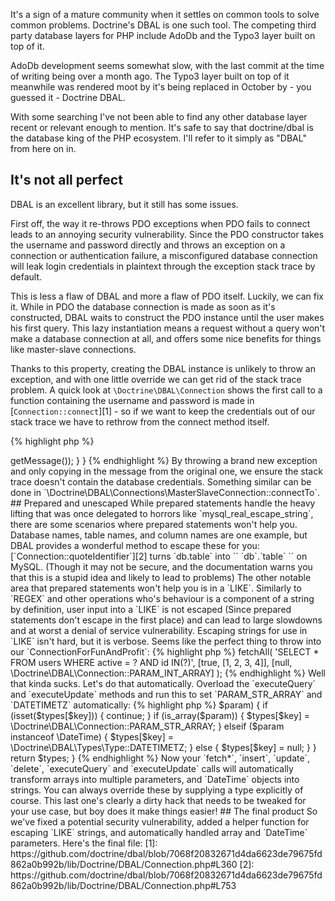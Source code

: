 It's a sign of a mature community when it settles on common tools to solve common problems. Doctrine's DBAL is one such tool. The competing third party database layers for PHP include AdoDb and the Typo3 layer built on top of it.

AdoDb development seems somewhat slow, with the last commit at the time of writing being over a month ago. The Typo3 layer built on top of it meanwhile was rendered moot by it's being replaced in October by - you guessed it - Doctrine DBAL.

With some searching I've not been able to find any other database layer recent or relevant enough to mention. It's safe to say that doctrine/dbal is the database king of the PHP ecosystem. I'll refer to it simply as "DBAL" from here on in.

## It's not all perfect

DBAL is an excellent library, but it still has some issues.

First off, the way it re-throws PDO exceptions when PDO fails to connect leads to an annoying security vulnerability. Since the PDO constructor takes the username and password directly and throws an exception on a connection or authentication failure, a misconfigured database connection will leak login credentials in plaintext through the exception stack trace by default.

This is less a flaw of DBAL and more a flaw of PDO itself. Luckily, we can fix it. While in PDO the database connection is made as soon as it's constructed, DBAL waits to construct the PDO instance until the user makes his first query. This lazy instantiation means a request without a query won't make a database connection at all, and offers some nice benefits for things like master-slave connections.

Thanks to this property, creating the DBAL instance is unlikely to throw an exception, and with one little override we can get rid of the stack trace problem. A quick look at `\Doctrine\DBAL\Connection` shows the first call to a function containing the username and password is made in [`Connection::connect`][1] - so if we want to keep the credentials out of our stack trace we have to rethrow from the connect method itself.

{% highlight php %}
<?php

public function connect()
{
    try {
        return parent::connect();
    }
    catch (\Exception $e) {
        throw new \Exception($e->getMessage());
    }
}
{% endhighlight %}

By throwing a brand new exception and only copying in the message from the original one, we ensure the stack trace doesn't contain the database credentials. Something similar can be done in `\Doctrine\DBAL\Connections\MasterSlaveConnection::connectTo`.

## Prepared and unescaped

While prepared statements handle the heavy lifting that was once delegated to horrors like `mysql_real_escape_string`, there are some scenarios where prepared statements won't help you. Database names, table names, and column names are one example, but DBAL provides a wonderful method to escape these for you: [`Connection::quoteIdentifier`][2] turns `db.table` into `` `db`.`table` `` on MySQL. (Though it may not be secure, and the documentation warns you that this is a stupid idea and likely to lead to problems)

The other notable area that prepared statements won't help you is in a `LIKE`. Similarly to `REGEX` and other operations who's behaviour is a component of a string by definition, user input into a `LIKE` is not escaped (Since prepared statements don't escape in the first place) and can lead to large slowdowns and at worst a denial of service vulnerability.

Escaping strings for use in `LIKE` isn't hard, but it is verbose. Seems like the perfect thing to throw into our `ConnectionForFunAndProfit`:

{% highlight php %}
<?php

public function unlike($string)
{
    return str_replace(array('\\', '_', '%'), array('\\\\', '\\_', '\\%'), $string);
}
{% endhighlight %}

## The array of gold at the end of the rainbow

DBAL has a fantastic type system that lets you take objects, arrays, and other wonderful things, and automatically converts them to the right type for storage into your database. Now while you can obviously add new types by extending `executeQuery` and `executeUpdate` and altering the parameters before passing them on, that's not what I'm going to show you here.

Despite these wonderful types DBAL doesn't use them by default. If you want it to expand an identifier into an array for instance you need to supply the type:

{% highlight php %}
<?php

$dbal->fetchAll(
    'SELECT * FROM users WHERE active = ? AND id IN(?)',
    [true, [1, 2, 3, 4]],
    [null, \Doctrine\DBAL\Connection::PARAM_INT_ARRAY]
);
{% endhighlight %}

Well that kinda sucks. Let's do that automatically. Overload the `executeQuery` and `executeUpdate` methods and run this to set `PARAM_STR_ARRAY` and `DATETIMETZ` automatically:

{% highlight php %}
<?php

protected function implicitTypes($params, $types)
{
    if (is_int(key($params))) {
        $params = array_values($params);
        $types = array_values($types);
    }

    foreach ($params as $key => $param) {
        if (isset($types[$key])) {
            continue;
        }

        if (is_array($param)) {
            $types[$key] = \Doctrine\DBAL\Connection::PARAM_STR_ARRAY;
        } elseif ($param instanceof \DateTime) {
            $types[$key] = \Doctrine\DBAL\Types\Type::DATETIMETZ;
        } else {
            $types[$key] = null;
        }
    }

    return $types;
}
{% endhighlight %}

Now your `fetch*`, `insert`, `update`, `delete`, `executeQuery` and `executeUpdate` calls will automatically transform arrays into multiple parameters, and `DateTime` objects into strings. You can always override these by supplying a type explicitly of course.

This last one's clearly a dirty hack that needs to be tweaked for your use case, but boy does it make things easier!

## The final product

So we've fixed a potential security vulnerability, added a helper function for escaping `LIKE` strings, and automatically handled array and `DateTime` parameters. Here's the final file:

<script src="https://gist.github.com/jnvsor/554570e314eb11c2302d8b56bd280e51.js"></script>


[1]: https://github.com/doctrine/dbal/blob/7068f20832671d4da6623de79675fd862a0b992b/lib/Doctrine/DBAL/Connection.php#L360
[2]: https://github.com/doctrine/dbal/blob/7068f20832671d4da6623de79675fd862a0b992b/lib/Doctrine/DBAL/Connection.php#L753
